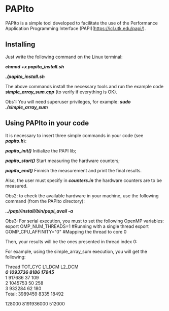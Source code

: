 # PAPIto

PAPIto is a simple tool developed to facilitate the use of the Performance Application Programming Interface (PAPI)(https://icl.utk.edu/papi/).

## Installing

Just write the following command on the Linux terminal:

***chmod +x papito_install.sh***

***./papito_install.sh***

The above commands install the necessary tools and run the example code ***simple_array_sum.cpp*** (to verify if everything is OK).

Obs1: You will need superuser privileges, for example:
***sudo ./simple_array_sum***

## Using PAPIto in your code

It is necessary to insert three simple commands in your code (see ***papito.h***):

***papito_init()*** Initialize the PAPI lib;

***papito_start()*** Start measuring the hardware counters;

***papito_end()*** Finnish the measurement and print the final results.

Also, the user must specify in ***counters.in*** the hardware counters are to be measured.

Obs2: to check the available hardware in your machine, use the following command (from the PAPIto directory):

***../papi/install/bin/papi_avail -a***

Obs3: For serial execution, you must to set the following OpenMP variables:
export OMP_NUM_THREADS=1	#Running with a single thread
export GOMP_CPU_AFFINITY="0"	#Mapping the thread to core 0

Then, your results will be the ones presented in thread index 0:

For example, using the simple_array_sum execution, you will get the following:

Thread	TOT_CYC	L1_DCM	L2_DCM	
***0	  1093736	8186	17945***	
1	  917686	  37	  109	
2	  1045753	  50	  258	
3	  932284	  62	  180	
Total:	3989459	8335	18492	

128000	8191936000	512000
